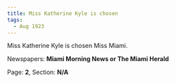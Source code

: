 ```yaml
---  
title: Miss Katherine Kyle is chosen  
tags:  
  - Aug 1923  
---  
```

  
Miss Katherine Kyle is chosen Miss Miami.  
  
Newspapers: **Miami Morning News or The Miami Herald**  
  
Page: **2**, Section: **N/A** 

